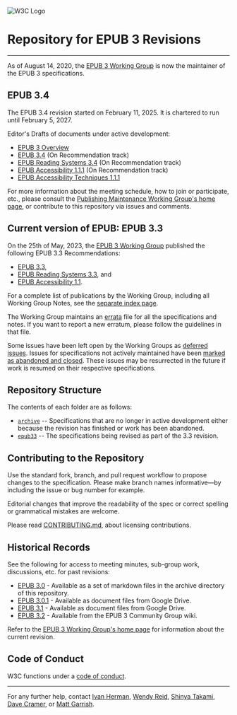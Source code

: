 ![W3C Logo](https://www.w3.org/Icons/w3c_home)

# Repository for EPUB 3 Revisions

---

As of August 14, 2020, the [EPUB 3 Working Group](https://www.w3.org/publishing/groups/epub-wg) is now the maintainer of the EPUB 3 specifications.

## EPUB 3.4

The EPUB 3.4 revision started on February 11, 2025. It is chartered to run until February 5, 2027.

Editor's Drafts of documents under active development:

- [EPUB 3 Overview](https://w3c.github.io/epub-specs/epub34/overview/)
- [EPUB 3.4](https://w3c.github.io/epub-specs/epub34/authoring/) (On Recommendation track)
- [EPUB Reading Systems 3.4](https://w3c.github.io/epub-specs/epub34/rs/) (On Recommendation track)
- [EPUB Accessibility 1.1.1](https://w3c.github.io/epub-specs/epub34/a11y/) (On Recommendation track)
- [EPUB Accessibility Techniques 1.1.1](https://w3c.github.io/epub-specs/epub34/a11y-tech/)

For more information about the meeting schedule, how to join or participate, etc., please consult the [Publishing Maintenance Working Group's home page](https://www.w3.org/groups/wg/pm/), or contribute to this repository via issues and comments.

## Current version of EPUB: EPUB 3.3

On the 25th of May, 2023, the [EPUB 3 Working Group](https://www.w3.org/publishing/groups/epub-wg) published the following EPUB 3.3 Recommendations:

- [EPUB 3.3](https://www.w3.org/TR/epub-33/),
- [EPUB Reading Systems 3.3](https://www.w3.org/TR/epub-rs-33/), and
- [EPUB Accessibility 1.1](https://www.w3.org/TR/epub-a11y-11/).

For a complete list of publications by the Working Group, including all Working Group Notes, see the
[separate index page](https://www.w3.org/publishing/epub33/).

The Working Group maintains an [errata](https://w3c.github.io/epub-specs/epub33/errata.html) file for all the specifications and notes. If you want to report a new
erratum, please follow the guidelines in that file.

Some issues have been left open by the Working Groups as [deferred issues](https://github.com/w3c/epub-specs/issues?q=is:issue+is:open+label:Status-Deferred).
Issues for specifications not actively maintained have been [marked as abandoned and closed](https://github.com/w3c/epub-specs/issues?q=is%3Aissue+label%3AStatus-Abandoned+is%3Aclosed). These issues may be resurrected in the future if work is resumed on their respective specifications.

## Repository Structure

The contents of each folder are as follows:

- [`archive`](/archive) -- Specifications that are no longer in active development either because the revision has finished or work has been abandoned.
- [`epub33`](/epub33) -- The specifications being revised as part of the 3.3 revision.

## Contributing to the Repository

Use the standard fork, branch, and pull request workflow to propose changes to the specification. Please make branch names informative—by including the issue or bug number for example.

Editorial changes that improve the readability of the spec or correct spelling or grammatical mistakes are welcome.

Please read [CONTRIBUTING.md](CONTRIBUTING.md), about licensing contributions.

## Historical Records

See the following for access to meeting minutes, sub-group work, discussions, etc. for past revisions:

- [EPUB 3.0](/archive/EPUB30-wiki) - Available as a set of markdown files in the archive directory of this repository.
- [EPUB 3.0.1](https://drive.google.com/drive/u/0/folders/0B9g8D2Y-6aPLMFI2X1kxRzN1amc) - Available as document files from Google Drive.
- [EPUB 3.1](https://drive.google.com/drive/u/0/folders/0B_r69cPgzjHjODJyTjlaeTVrSDQ) - Available as document files from Google Drive.
- [EPUB 3.2](https://github.com/w3c/publ-cg/wiki) - Available from the EPUB 3 Community Group wiki.

Refer to the [EPUB 3 Working Group's home page](https://www.w3.org/publishing/groups/epub-wg) for information about the current revision.

## Code of Conduct

W3C functions under a [code of conduct](https://www.w3.org/Consortium/cepc/).

---

For any further help, contact  [Ivan Herman](ivan@w3.org), [Wendy Reid](wendy.reid@rakuten.com), [Shinya Takami](takami-s@kadokawa.jp), [Dave Cramer](dauwhe@gmail.com), or [Matt Garrish](matt.garrish@gmail.com).
